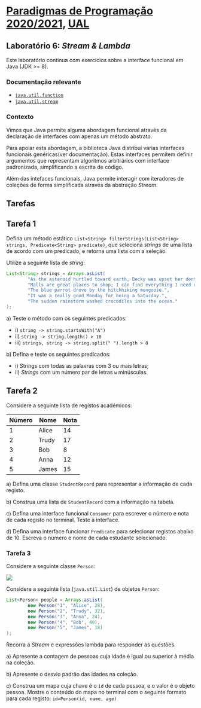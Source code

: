 # [Paradigmas de Programação 2020/2021](https://elearning.ual.pt/course/view.php?id=1946), [UAL](https://autonoma.pt/)

## Laboratório 6: *Stream & Lambda*

Este laboratório continua com exercícios sobre a interface funcional em Java (JDK >= 8).

### Documentação relevante

- [`java.util.function`](https://docs.oracle.com/javase/8/docs/api/java/util/function/package-summary.html)
- [`java.util.stream`](https://docs.oracle.com/en/java/javase/11/docs/api/java.base/java/util/stream/Stream.html)

### Contexto

Vimos que Java permite alguma abordagem funcional através da declaração de interfaces com apenas um método abstrato. 

Para apoiar esta abordagem, a biblioteca Java distribui várias interfaces funcionais genéricas(ver documentação). Estas interfaces permitem definir argumentos que representam algoritmos arbitrários com interface padronizada, simplificando a escrita de código.

Além das intefaces funcionais, Java permite interagir com iteradores de coleções de forma simplificada através da abstração *Stream*. 

## Tarefas

## Tarefa 1
Defina um método estático `List<String> filterStrings(List<String> strings, Predicate<String> predicate)`, que seleciona *strings* de uma lista de acordo com um predicado, e retorna uma lista com a seleção.

Utilize a seguinte lista de *string*:

```java
List<String> strings = Arrays.asList(
        "As the asteroid hurtled toward earth, Becky was upset her dentist appointment had been canceled.",
        "Malls are great places to shop; I can find everything I need under one roof.",
        "The blue parrot drove by the hitchhiking mongoose.",
        "It was a really good Monday for being a Saturday.",
        "The sudden rainstorm washed crocodiles into the ocean."
);
```

a) Teste o método com os seguintes predicados:

- i) `string -> string.startsWith("A")`
- ii) `string -> string.length() > 10`
- iii) `strings, string -> string.split(" ").length > 8`

b) Defina e teste os seguintes predicados:

- i) Strings com todas as palavras com 3 ou mais letras; 
- ii) *Strings* com um número par de letras `w` minúsculas.

## Tarefa 2

Considere a seguinte lista de registos académicos:


| Número | Nome  | Nota |
| ------ | ----- | ---- |
| 1      | Alice | 14   |
| 2      | Trudy | 17   |
| 3      | Bob   | 8    |
| 4      | Anna  | 12   |
| 5      | James | 15   |

a) Defina uma classe `StudentRecord` para representar a informação de cada registo.

b) Construa uma lista de `StudentRecord` com a informação na tabela.

c) Defina uma interface funcional `Consumer` para escrever o número e nota de cada registo no terminal. Teste a interface.

d) Defina uma interface funcionar `Predicate` para selecionar registos abaixo de 10. Escreva o número e nome de cada estudante selecionado.

### Tarefa 3
Considere a seguinte classe `Person`:

![](figures/person.png)

Considere a seguinte lista (`java.util.List`) de objetos `Person`:

```java
List<Person> people = Arrays.asList(
        new Person("1", "Alice", 28),
        new Person("2", "Trudy", 32),
        new Person("3", "Anna", 24),
        new Person("4", "Bob", 40),
        new Person("5", "James", 18)
);
```
Recorra a *Stream* e expressões lambda para responder às questões.

a) Apresente a contagem de pessoas cuja idade é igual ou superior à média na coleção.

b) Apresente o desvio padrão das idades na coleção.

c) Construa um mapa cuja chave é o `id` de cada pessoa, e o valor é o objeto pessoa. Mostre o conteúdo do mapa no terminal com o seguinte formato para cada registo: `id=Person(id, name, age)`


